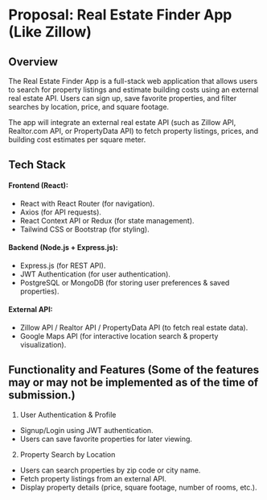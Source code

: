 # Proposal: Real Estate Finder App (Like Zillow)

## Overview

The Real Estate Finder App is a full-stack web application that allows users to search for property listings and estimate building costs using an external real estate API. Users can sign up, save favorite properties, and filter searches by location, price, and square footage.

The app will integrate an external real estate API (such as Zillow API, Realtor.com API, or PropertyData API) to fetch property listings, prices, and building cost estimates per square meter.

## Tech Stack

#### Frontend (React):
- React with React Router (for navigation).
- Axios (for API requests).
- React Context API or Redux (for state management).
- Tailwind CSS or Bootstrap (for styling).

#### Backend (Node.js + Express.js):

- Express.js (for REST API).
- JWT Authentication (for user authentication).
- PostgreSQL or MongoDB (for storing user preferences & saved properties).

#### External API:

- Zillow API / Realtor API / PropertyData API (to fetch real estate data).
- Google Maps API (for interactive location search & property visualization).

## Functionality and Features (Some of the features may or may not be implemented as of the time of submission.)

1. User Authentication & Profile
- Signup/Login using JWT authentication.
- Users can save favorite properties for later viewing.

2. Property Search by Location
- Users can search properties by zip code or city name.
- Fetch property listings from an external API.
- Display property details (price, square footage, number of rooms, etc.).
